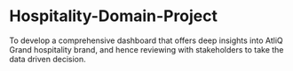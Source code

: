 # Hospitality-Domain-Project
To develop a comprehensive dashboard that offers deep insights into AtliQ Grand hospitality brand, and hence reviewing with stakeholders to take the data driven decision.
